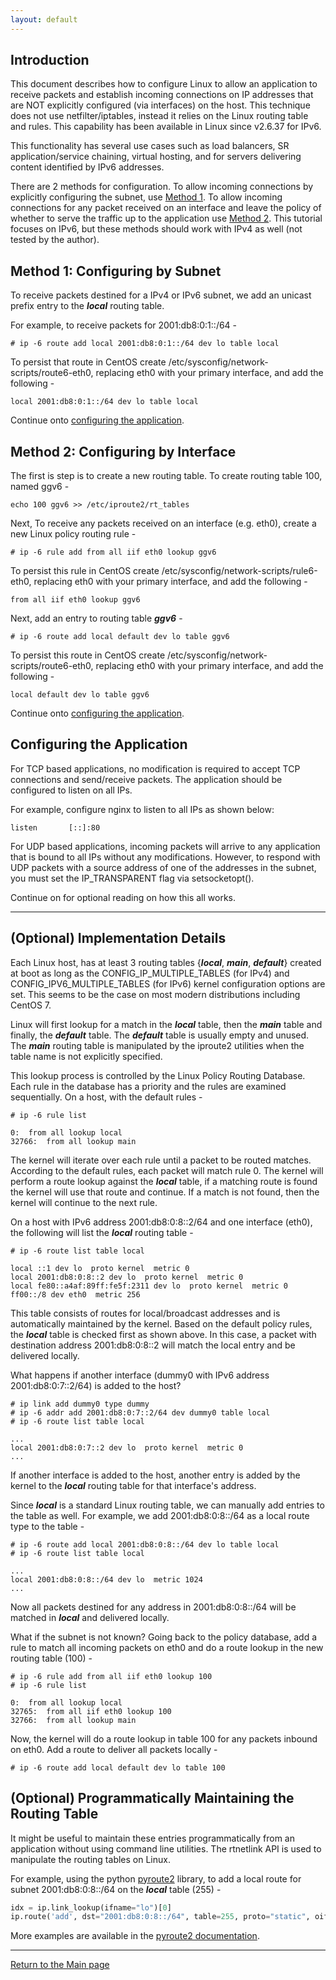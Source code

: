 ```yaml
---
layout: default
---
```


## [](#intro) Introduction

This document describes how to configure Linux to allow an application to receive packets and establish
incoming connections on IP addresses that are NOT explicitly configured (via interfaces) on the host. This
technique does not use netfilter/iptables, instead it relies on the Linux routing table and rules. This 
capability has been available in Linux since v2.6.37 for IPv6.

This functionality has several use cases such as load balancers, SR application/service chaining, 
virtual hosting, and for servers delivering content identified by IPv6 addresses.

There are 2 methods for configuration. To allow incoming connections by explicitly configuring the subnet, 
use [Method 1](#method-1-configuring-by-subnet). To allow incoming connections for any packet received on an 
interface and leave the policy of whether to serve the traffic up to the application use 
[Method 2](#method-2-configuring-by-interface). This tutorial focuses on IPv6, but these methods should work 
with IPv4 as well (not tested by the author). 

## [](#method1)Method 1: Configuring by Subnet

To receive packets destined for a IPv4 or IPv6 subnet, we add an unicast prefix entry to the ***local*** 
routing table. 

For example, to receive packets for 2001:db8:0:1::/64 -

```console
# ip -6 route add local 2001:db8:0:1::/64 dev lo table local
```

To persist that route in CentOS create /etc/sysconfig/network-scripts/route6-eth0, replacing 
eth0 with your primary interface, and add the following -

```console
local 2001:db8:0:1::/64 dev lo table local
```

Continue onto [configuring the application](#configuring-the-application).

## [](#method2)Method 2: Configuring by Interface

The first is step is to create a new routing table. To create routing table 100, named ggv6 -

```console
echo 100 ggv6 >> /etc/iproute2/rt_tables
```

Next, To receive any packets received on an interface (e.g. eth0), create a new Linux policy routing rule -

```console
# ip -6 rule add from all iif eth0 lookup ggv6
```

To persist this rule in CentOS create /etc/sysconfig/network-scripts/rule6-eth0, replacing 
eth0 with your primary interface, and add the following -

```console
from all iif eth0 lookup ggv6
```

Next, add an entry to routing table ***ggv6*** - 

```console
# ip -6 route add local default dev lo table ggv6
```

To persist this route in CentOS create /etc/sysconfig/network-scripts/route6-eth0, replacing 
eth0 with your primary interface, and add the following -

```console
local default dev lo table ggv6
```
Continue onto [configuring the application](#configuring-the-application).

## [](#app)Configuring the Application

For TCP based applications, no modification is required to accept TCP connections and send/receive packets.
The application should be configured to listen on all IPs. 

For example, configure nginx to listen to all IPs as shown below:

```console
listen       [::]:80
```

For UDP based applications, incoming packets will arrive to any application that is bound to all IPs 
without any modifications. However, to respond with UDP packets with a source address of one of the 
addresses in the subnet, you must set the IP_TRANSPARENT flag via setsocketopt(). 

Continue on for optional reading on how this all works. 

***

## [](#details)(Optional) Implementation Details

Each Linux host, has at least 3 routing tables {***local***, ***main***, ***default***} created at boot as 
long as the CONFIG_IP_MULTIPLE_TABLES (for IPv4) and CONFIG_IPV6_MULTIPLE_TABLES (for IPv6) kernel 
configuration options are set. This seems to be the case on most modern distributions including CentOS 7. 

Linux will first lookup for a match in the ***local*** table, then the ***main*** table and finally, the 
***default*** table. The ***default*** table is usually empty and unused. The ***main*** routing table is 
manipulated by the iproute2 utilities when the table name is not explicitly specified. 

This lookup process is controlled by the Linux Policy Routing Database. Each rule in the database has a 
priority and the rules are examined sequentially. On a host, with the default rules -

```console
# ip -6 rule list

0:  from all lookup local
32766:  from all lookup main
```

The kernel will iterate over each rule until a packet to be routed matches. According to the default rules,
each packet will match rule 0. The kernel will perform a route lookup against the ***local*** table, if a 
matching route is found the kernel will use that route and continue. If a match is not found, then the kernel
will continue to the next rule. 

<!--For example, on a host with IPv6 address 2001:db8:0:8::2/64 and one interface (eth0), the following will list 
the entries in the ***main*** IPv6 table -

```console
# ip -6 route list

2001:db8:0:8::/64 dev eth0  proto kernel  metric 256
fe80::/64 dev eth0  proto kernel  metric 256
default via 2001:db8:0:8::1 dev eth0  metric 1
```
-->
On a host with IPv6 address 2001:db8:0:8::2/64 and one interface (eth0), the following will list the 
***local*** routing table -

```console
# ip -6 route list table local

local ::1 dev lo  proto kernel  metric 0
local 2001:db8:0:8::2 dev lo  proto kernel  metric 0
local fe80::a4af:89ff:fe5f:2311 dev lo  proto kernel  metric 0
ff00::/8 dev eth0  metric 256
```

This table consists of routes for local/broadcast addresses and is automatically maintained by the kernel. 
Based on the default policy rules, the ***local*** table is checked first as shown above. In this case, a 
packet with destination address 2001:db8:0:8::2 will match the local entry and be delivered locally. 

What happens if another interface (dummy0 with IPv6 address 2001:db8:0:7::2/64) is added to the host? 

```console
# ip link add dummy0 type dummy
# ip -6 addr add 2001:db8:0:7::2/64 dev dummy0 table local
# ip -6 route list table local

...
local 2001:db8:0:7::2 dev lo  proto kernel  metric 0
...
```

If another interface is added to the host, another entry is added by the kernel to the ***local*** routing 
table for that interface's address.

Since ***local*** is a standard Linux routing table, we can manually add entries to the table as well. 
For example, we add 2001:db8:0:8::/64 as a local route type to the table -

```console
# ip -6 route add local 2001:db8:0:8::/64 dev lo table local
# ip -6 route list table local

...
local 2001:db8:0:8::/64 dev lo  metric 1024
...
```

Now all packets destined for any address in 2001:db8:0:8::/64 will be matched in ***local*** and delivered 
locally. 

What if the subnet is not known? Going back to the policy database, add a rule to match all incoming packets
on eth0 and do a route lookup in the new routing table (100) -

```console
# ip -6 rule add from all iif eth0 lookup 100
# ip -6 rule list

0:  from all lookup local
32765:  from all iif eth0 lookup 100
32766:  from all lookup main
```

Now, the kernel will do a route lookup in table 100 for any packets inbound on eth0. Add a route to deliver
all packets locally -

```console
# ip -6 route add local default dev lo table 100
```

## [](#program)(Optional) Programmatically Maintaining the Routing Table

It might be useful to maintain these entries programmatically from an application without using command line
utilities. The rtnetlink API is used to manipulate the routing tables on Linux. 

For example, using the python [pyroute2](https://pypi.python.org/pypi/pyroute2) library, to add a local 
route for subnet 2001:db8:0:8::/64 on the ***local*** table (255) -

```python
idx = ip.link_lookup(ifname="lo")[0]
ip.route('add', dst="2001:db8:0:8::/64", table=255, proto="static", oif=idx, type="local")
```

More examples are available in the [pyroute2 documentation](http://docs.pyroute2.org/).

***

[Return to the Main page](../)
